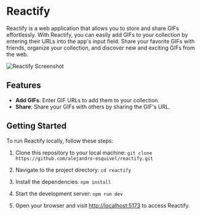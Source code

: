# Reactify

Reactify is a web application that allows you to store and share GIFs effortlessly. With Reactify, you can easily add GIFs to your collection by entering their URLs into the app's input field. Share your favorite GIFs with friends, organize your collection, and discover new and exciting GIFs from the web.

![Reactify Screenshot](https://i.imgur.com/xTlLE7N.png)

## Features

- **Add GIFs**: Enter GIF URLs to add them to your collection.
- **Share**: Share your GIFs with others by sharing the GIF's URL.
<!--
- **Organize**: Organize your GIF collection with tags and categories.
-->

## Getting Started

To run Reactify locally, follow these steps:

1. Clone this repository to your local machine:
`git clone https://github.com/alejandro-esquivel/reactify.git`

2. Navigate to the project directory:
`cd reactify`

3. Install the dependencies:
`npm install`

4. Start the development server:
`npm run dev`

5. Open your browser and visit [http://localhost:5173](http://localhost:5173) to access Reactify.
